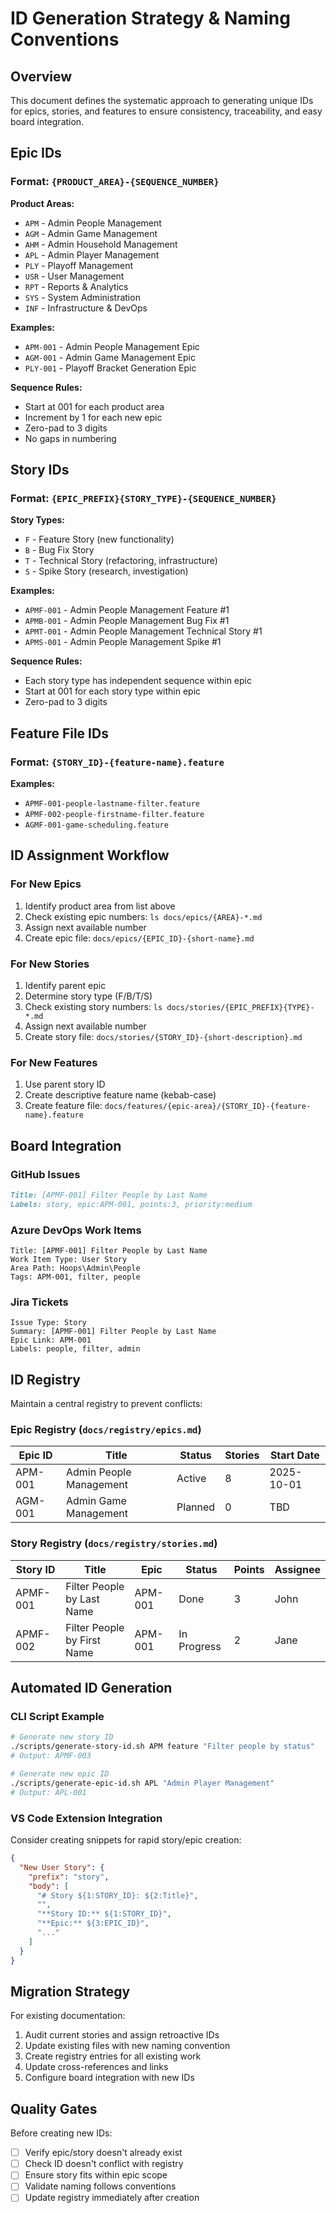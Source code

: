 # ID Generation Strategy & Naming Conventions

## Overview
This document defines the systematic approach to generating unique IDs for epics, stories, and features to ensure consistency, traceability, and easy board integration.

## Epic IDs

### Format: `{PRODUCT_AREA}-{SEQUENCE_NUMBER}`

**Product Areas:**
- `APM` - Admin People Management  
- `AGM` - Admin Game Management
- `AHM` - Admin Household Management
- `APL` - Admin Player Management
- `PLY` - Playoff Management
- `USR` - User Management
- `RPT` - Reports & Analytics
- `SYS` - System Administration
- `INF` - Infrastructure & DevOps

**Examples:**
- `APM-001` - Admin People Management Epic
- `AGM-001` - Admin Game Management Epic  
- `PLY-001` - Playoff Bracket Generation Epic

**Sequence Rules:**
- Start at 001 for each product area
- Increment by 1 for each new epic
- Zero-pad to 3 digits
- No gaps in numbering

## Story IDs

### Format: `{EPIC_PREFIX}{STORY_TYPE}-{SEQUENCE_NUMBER}`

**Story Types:**
- `F` - Feature Story (new functionality)
- `B` - Bug Fix Story  
- `T` - Technical Story (refactoring, infrastructure)
- `S` - Spike Story (research, investigation)

**Examples:**
- `APMF-001` - Admin People Management Feature #1
- `APMB-001` - Admin People Management Bug Fix #1  
- `APMT-001` - Admin People Management Technical Story #1
- `APMS-001` - Admin People Management Spike #1

**Sequence Rules:**
- Each story type has independent sequence within epic
- Start at 001 for each story type within epic
- Zero-pad to 3 digits

## Feature File IDs

### Format: `{STORY_ID}-{feature-name}.feature`

**Examples:**
- `APMF-001-people-lastname-filter.feature`
- `APMF-002-people-firstname-filter.feature`
- `AGMF-001-game-scheduling.feature`

## ID Assignment Workflow

### For New Epics
1. Identify product area from list above
2. Check existing epic numbers: `ls docs/epics/{AREA}-*.md`
3. Assign next available number
4. Create epic file: `docs/epics/{EPIC_ID}-{short-name}.md`

### For New Stories  
1. Identify parent epic
2. Determine story type (F/B/T/S)
3. Check existing story numbers: `ls docs/stories/{EPIC_PREFIX}{TYPE}-*.md`
4. Assign next available number
5. Create story file: `docs/stories/{STORY_ID}-{short-description}.md`

### For New Features
1. Use parent story ID
2. Create descriptive feature name (kebab-case)
3. Create feature file: `docs/features/{epic-area}/{STORY_ID}-{feature-name}.feature`

## Board Integration

### GitHub Issues
```markdown
Title: [APMF-001] Filter People by Last Name
Labels: story, epic:APM-001, points:3, priority:medium
```

### Azure DevOps Work Items
```
Title: [APMF-001] Filter People by Last Name  
Work Item Type: User Story
Area Path: Hoops\Admin\People
Tags: APM-001, filter, people
```

### Jira Tickets
```
Issue Type: Story
Summary: [APMF-001] Filter People by Last Name
Epic Link: APM-001
Labels: people, filter, admin
```

## ID Registry

Maintain a central registry to prevent conflicts:

### Epic Registry (`docs/registry/epics.md`)
| Epic ID | Title | Status | Stories | Start Date |
|---------|-------|--------|---------|------------|
| APM-001 | Admin People Management | Active | 8 | 2025-10-01 |
| AGM-001 | Admin Game Management | Planned | 0 | TBD |

### Story Registry (`docs/registry/stories.md`)  
| Story ID | Title | Epic | Status | Points | Assignee |
|----------|-------|------|--------|--------|----------|
| APMF-001 | Filter People by Last Name | APM-001 | Done | 3 | John |
| APMF-002 | Filter People by First Name | APM-001 | In Progress | 2 | Jane |

## Automated ID Generation

### CLI Script Example
```bash
# Generate new story ID
./scripts/generate-story-id.sh APM feature "Filter people by status"
# Output: APMF-003

# Generate new epic ID  
./scripts/generate-epic-id.sh APL "Admin Player Management"
# Output: APL-001
```

### VS Code Extension Integration
Consider creating snippets for rapid story/epic creation:
```json
{
  "New User Story": {
    "prefix": "story",
    "body": [
      "# Story ${1:STORY_ID}: ${2:Title}",
      "",
      "**Story ID:** ${1:STORY_ID}",
      "**Epic:** ${3:EPIC_ID}",
      "..."
    ]
  }
}
```

## Migration Strategy

For existing documentation:
1. Audit current stories and assign retroactive IDs
2. Update existing files with new naming convention  
3. Create registry entries for all existing work
4. Update cross-references and links
5. Configure board integration with new IDs

## Quality Gates

Before creating new IDs:
- [ ] Verify epic/story doesn't already exist
- [ ] Check ID doesn't conflict with registry
- [ ] Ensure story fits within epic scope
- [ ] Validate naming follows conventions
- [ ] Update registry immediately after creation